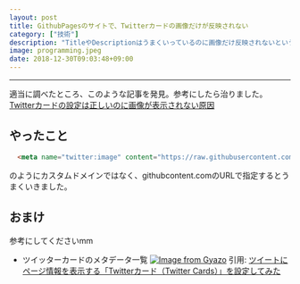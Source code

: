 ```yaml
---
layout: post
title: GithubPagesのサイトで、Twitterカードの画像だけが反映されない
category: ["技術"]
description: "TitleやDescriptionはうまくいっているのに画像だけ反映されないということがありました。本来のドメインと異なるドメインのパスを指定していると起こるようです。"
image: programming.jpeg
date: 2018-12-30T09:03:48+09:00
---
```


----------

適当に調べたところ、このような記事を発見。参考にしたら治りました。
[Twitterカードの設定は正しいのに画像が表示されない原因](https://blog.apar.jp/web/9844/#_CDN)
## やったこと
``` html
  <meta name="twitter:image" content="https://raw.githubusercontent.com/myusername/blog/master/images/thumbs/{{ page.image }}" />
```
のようにカスタムドメインではなく、githubcontent.comのURLで指定するとうまくいきました。

## おまけ
参考にしてくださいmm
- ツイッターカードのメタデータ一覧
[![Image from Gyazo](https://i.gyazo.com/5ddc2411c01aa686ca3a60ed48ff7e08.png)](https://gyazo.com/5ddc2411c01aa686ca3a60ed48ff7e08)
引用: [ツイートにページ情報を表示する「Twitterカード（Twitter Cards）」を設定してみた](https://gyazo.com/5ddc2411c01aa686ca3a60ed48ff7e08)
